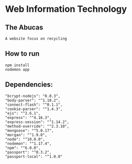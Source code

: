 Web Information Technology
==========
The Abucas
----------
    A website focus on recycling

How to run
----------
    npm install
    nodemon app

##  Dependencies:
    "bcrypt-nodejs": "0.0.3",
    "body-parser": "^1.18.2",
    "connect-flash": "^0.1.1",
    "cookie-parser": "^1.4.3",
    "ejs": "^2.6.1",
    "express": "^4.16.3",
    "express-session": "^1.14.2",
    "method-override": "^2.3.10",
    "mongoose": "^5.0.17",
    "morgan": "^1.9.0",
    "node": "^10.0.0",
    "nodemon": "^1.17.4",
    "npm": "^6.0.0",
    "passport": "^0.3.2",
    "passport-local": "^1.0.0"